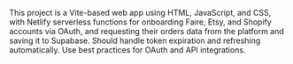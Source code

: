 <!-- Use this file to provide workspace-specific custom instructions to Copilot. For more details, visit https://code.visualstudio.com/docs/copilot/copilot-customization#_use-a-githubcopilotinstructionsmd-file -->

This project is a Vite-based web app using HTML, JavaScript, and CSS, with Netlify serverless functions for onboarding Faire, Etsy, and Shopify accounts via OAuth, and requesting their orders data from the platform and saving it to Supabase. Should handle token expiration and refreshing automatically. Use best practices for OAuth and API integrations.